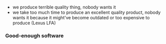 - we produce terrible quality thing, nobody wants it
- we take too much time to produce an excellent quality product, nobody wants it because it might've become outdated or too expensive to produce (Lexus LFA)

### Good-enough software
